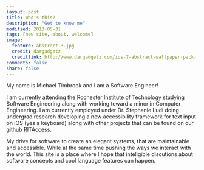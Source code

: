 ```yaml
---
layout: post
title: Who's this?
description: "Get to know me"
modified: 2013-05-31
tags: [new site, about, welcome]
image:
  feature: abstract-3.jpg
  credit: dargadgetz
  creditlink: http://www.dargadgetz.com/ios-7-abstract-wallpaper-pack-for-iphone-5-and-ipod-touch-retina/
comments: false
share: false
---
```

My name is Michael Timbrook and I am a Software Engineer!

I am currently attending the Rochester Institute of Technology studying Software Engineering along with working toward a minor in Computer Engineering. I am currently employed under Dr. Stephanie Ludi doing undergrad research developing a new accessibility framework for text input on iOS (yes a keyboard) along with other projects that can be found on our github [RITAccess](https://github.com/ritaccess).

My drive for software to create an elegant systems, that are maintainable and accessible. While at the same time pushing the ways we interact with the world. This site is a place where I hope that inteligible discutions about software concepts and cool language features can happen.